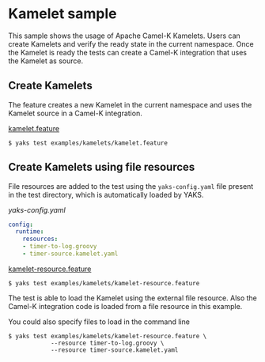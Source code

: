 # Kamelet sample

This sample shows the usage of Apache Camel-K Kamelets. Users can create Kamelets and verify the ready state
in the current namespace. Once the Kamelet is ready the tests can create a Camel-K integration that uses the Kamelet as source.

## Create Kamelets

The feature creates a new Kamelet in the current namespace and uses the Kamelet source in a
Camel-K integration.

[kamelet.feature](kamelet.feature)
```shell script
$ yaks test examples/kamelets/kamelet.feature
```

## Create Kamelets using file resources

File resources are added to the test using the `yaks-config.yaml` file present in the test directory, which is automatically loaded by YAKS.

*yaks-config.yaml*
```yaml
config:
  runtime:
    resources:
    - timer-to-log.groovy 
    - timer-source.kamelet.yaml 
```


[kamelet-resource.feature](kamelet-resource.feature)
```shell script
$ yaks test examples/kamelets/kamelet-resource.feature
```             

The test is able to load the Kamelet using the external file resource. Also the Camel-K integration code
is loaded from a file resource in this example.

You could also specify files to load in the command line

```shell script
$ yaks test examples/kamelets/kamelet-resource.feature \
            --resource timer-to-log.groovy \
            --resource timer-source.kamelet.yaml
``` 
